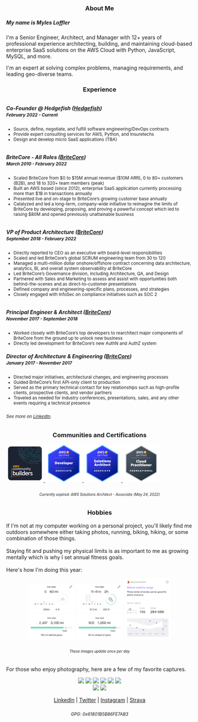<h3 align=center> About Me</h3>

<!-- <img height=200px src="https://lh3.googleusercontent.com/pw/ACtC-3c-dusgUd3dzWL301_i7zDmeRJ1U1PSpkdRN6t4CSA2EmsXZo5hn4EeTI-6s4YBEK_ThVJLCgA87i75MeWjVAAIxrFefMgA6AgMa9xqGd00FxDttF6t0Cotd4DN2cy-3docJiST-SfKmVF72UyQYl88Fw=w596-h892-no?authuser=0"> -->
<!-- <img height=200px src="https://lh3.googleusercontent.com/a-/AOh14GgLBuk3P4nskftJSftHKHP7QZ7UbqjwljjdY-KURg=s576-p-rw-no" -->
<p>
<h5> My name is Myles Loffler </h5>

I'm a Senior Engineer, Architect, and Manager with 12+ years of professional experience architecting, building, and
maintaining cloud-based enterprise SaaS solutions on the AWS Cloud with Python, JavaScript, MySQL, and more.

I'm an expert at solving complex problems, managing requirements, and leading geo-diverse teams.

<p align=center> </p>

<h3 align=center> Experience </h3>

<h6></h6>
<h5>Co-Founder @ Hedgefish (<a href="https://hedgefish.com">Hedgefish</a>)
  <br/>
  <small>February 2022 - Current </small>
</h5>
<small>
  <ul>
    <li>Source, define, negotiate, and fulfill software engineering/DevOps contracts</li>
    <li>Provide expert consulting services for AWS, Python, and Insuretechs</li>
    <li>Design and develop micro SaaS applications (TBA)</li>
  </ul>
</small>

<h6></h6>
<h5>BriteCore - All Roles (<a href="https://www.britecore.com">BriteCore</a>)
  <br/>
  <small>March 2010 - February 2022 </small>
</h5>
<small>
  <ul>
    <li>Scaled BriteCore from $0 to $15M annual revenue ($10M ARR), 0 to 80+ customers (B2B), and 18 to 320+ team members (peak)</li>
    <li>Built an AWS based (since 2012), enterprise SaaS application currently processing more than $1B in transactions annually</li>
    <li>Presented live and on-stage to BriteCore’s growing customer base annually</li>
    <li>Catalyzed and led a long-term, company-wide initiative to reimagine the limits of BriteCore by developing, proposing, and proving a powerful concept which led to raising $80M and opened previously unattainable business</li>
  </ul>
</small>

<h6></h6>
<h5>VP of Product Architecture (<a href="https://www.britecore.com">BriteCore</a>)
  <br/>
  <small>September 2018 - February 2022 </small>
</h5>
<small>
  <ul>
    <li>Directly reported to CEO as an executive with board-level responsibilities</li>
    <li>Scaled and led BriteCore’s global SCRUM engineering team from 30 to 120</li>
    <li>Managed a multi-million dollar onshore/offshore contract concerning data architecture, analytics, BI, and overall system observability at BriteCore</li>
    <li>Led BriteCore’s Governance division, including Architecture, QA, and Design</li>
    <li>Partnered with Sales and Marketing to assess and assist with opportunities both behind-the-scenes and as direct-to-customer presentations</li>
    <li>Defined company and engineering-specific plans, processes, and strategies</li>
    <li>Closely engaged with InfoSec on compliance initiatives such as SOC 2</li>
  </ul>
</small>

<h6></h6>
<h5>Principal Engineer & Architect (<a href="https://www.britecore.com">BriteCore</a>)
  <br/>
  <small>November 2017 - September 2018 </small>
</h5>
<small>
  <ul>
    <li>Worked closely with BriteCore’s top developers to rearchitect major components of BriteCore from the ground up to unlock new business</li>
    <li>Directly led development for BriteCore’s new AuthN and AuthZ system</li>
  </ul>
</small>
<h5>Director of Architecture & Engineering (<a href="https://www.britecore.com">BriteCore</a>)
  <br/>
  <small>January 2017 - November 2017</small>
</h5>
<small>
  <ul>
    <li>Directed major initiatives, architectural changes, and engineering processes</li>
    <li>Guided BriteCore’s first API-only client to production</li>
    <li>Served as the primary technical contact for key relationships such as high-profile clients, prospective clients, and vendor partners</li>
    <li>Traveled as needed for industry conferences, presentations, sales, and any other events requiring a technical presence</li>
  </ul>
</small>

<small><h6> See more on <a href="www.linkedin.com/in/mylesloffler">LinkedIn</a>.</small>

<h3 align=center> Communities and Certifications </h3>
<p align=center">
  <a href="https://aws.amazon.com/developer/community/community-builders/">
    <img width=20% src="assets/Community%20Builders%20badge%20800px.png" alt="AWS Community Builders Logo">
  </a>
  <a href="https://www.credly.com/badges/1dd8cfba-29a7-4fb9-bdc2-92f645646a93">
    <img width=20% src="assets/developer-associate.png" alt="AWS Developer Associate Badge">
  </a>
  <a href="https://www.credly.com/badges/44478887-8add-4fa9-9e13-31dcf928c0c9">
    <img width=20% src="assets/solutions-architect-associate.png" alt="AWS Solutions Architect Associate Badge">
  </a>
  <a href="https://www.credly.com/badges/456b8360-a71b-4866-b6d3-b208c7f03155">
    <img width=20% src="assets/cloud-practitioner-badge.png" alt="AWS Cloud Practitioner Badge">
  </a>
  <h6 align=center> <small><small><i>Currently expired: AWS Solutions Architect - Associate (May 24, 2022)</i></small></small></h6>
</p>

<h3 align=center> Hobbies</h3>
If I'm not at my computer working on a personal project, you'll likely
find me outdoors somewhere either taking photos, running, biking, hiking, or
some combination of those things.
<br/><br/>
Staying fit and pushing my physical limits is as important to
me as growing mentally which is why I set annual fitness goals.
<br/><br/>
Here's how I'm doing this year:

<p align=center>
  <img width=25% src="https://raw.githubusercontent.com/myles2007/myles2007/master/strava/strava-ride-goals-tab.png" alt="Strava Ride Goals">
  <img width=25% src="https://raw.githubusercontent.com/myles2007/myles2007/master/strava/strava-run-goals-tab.png" alt="Strava Run Goals">
  <img width=25% src="https://raw.githubusercontent.com/myles2007/myles2007/master/strava/strava-relative-effort-goals-tab.png" alt="Strava Relative Effort Goals">
</p>
<h6 align=center> <small><small><i>These images update once per day</i></small></small></h6>

For those who enjoy photography, here are a few of my favorite captures.

<p align=center>
<img width=30% src="photography/JPA_6168.jpg">
<img width=30% src="photography/JPA_6320.jpg">
<img width=30% src="photography/JPA_6353-HDR-2.jpg">
<img width=30% src="photography/JPA_7089-HDR.jpg">
<img width=30% src="photography/JPA_7692.jpg">
<img width=30% src="photography/JPA_1320.jpg">
<br/>
<img width=30% src="photography/JPA_8656.jpg">
<img width=30% src="photography/JPA_8727.jpg">
</p>

<p align=center>
 <a href="www.linkedin.com/in/mylesloffler">LinkedIn</a> |
 <a href="https://twitter.com/MylesLoffler">Twitter</a> |
 <a href="https://www.instagram.com/mylesloffler/">Instagram</a> |
 <a href="https://www.strava.com/athletes/1630848">Strava</a>
</p>

<small><h6 align=center>GPG: 0x61801B5B86FE7AB3</h6></small>
